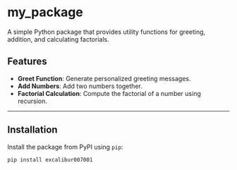 # my_package

A simple Python package that provides utility functions for greeting, addition, and calculating factorials.

## Features

- **Greet Function**: Generate personalized greeting messages.
- **Add Numbers**: Add two numbers together.
- **Factorial Calculation**: Compute the factorial of a number using recursion.

---

## Installation

Install the package from PyPI using `pip`:

```bash
pip install excalibur007001

